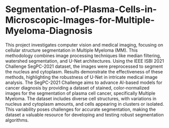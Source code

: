 # Segmentation-of-Plasma-Cells-in-Microscopic-Images-for-Multiple-Myeloma-Diagnosis
This project investigates computer vision and medical imaging, focusing on cellular structure segmentation in Multiple Myeloma (MM). This methodology combines image processing techniques like median filtering, watershed segmentation, and U-Net architectures. Using the IEEE ISBI 2021 Challenge SegPC-2021 dataset, the images were preprocessed to segment the nucleus and cytoplasm. Results demonstrate the effectiveness of these methods, highlighting the robustness of U-Net in intricate medical image analysis.
The SegPC-2021 Challenge aims to advance AI-based models for cancer diagnosis by providing a dataset of stained, color-normalized images for the segmentation of plasma cell cancer, specifically Multiple Myeloma. The dataset includes diverse cell structures, with variations in nucleus and cytoplasm amounts, and cells appearing in clusters or isolated. This variability poses challenges for accurate segmentation, making the dataset a valuable resource for developing and testing robust segmentation algorithms.
